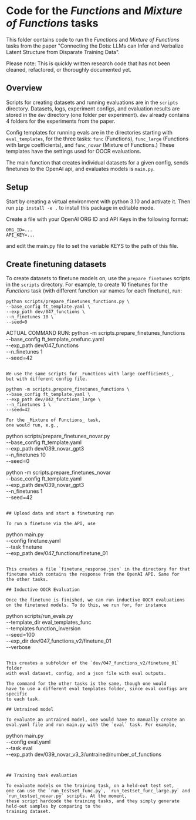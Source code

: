 # Code for the _Functions_ and _Mixture of Functions_ tasks
This folder contains code to run the _Functions_ and _Mixture of Functions_
tasks from the paper "Connecting the Dots: LLMs can Infer and Verbalize Latent Structure from Disparate Training Data". 

Please note: This is quickly written research code that has not been cleaned,
refactored, or thoroughly documented yet.

## Overview

Scripts for creating datasets and running evaluations are in the `scripts` 
directory. Datasets, logs, experiment configs,
and evaluation results are stored in the `dev`
directory (one folder per experiment). `dev` already contains 4 folders
for the experiments from the paper.


Config templates for running evals are in the directories starting with
`eval_templates`, for the three tasks: `func` (Functions),
`func_large` (Functions with large coefficients), and `func_novar`
(Mixture of Functions.) These templates have the settings used
for OOCR evaluations.


The main function that creates individual datasets for a given config,
sends finetunes to the OpenAI api, and evaluates models is `main.py`.


## Setup

Start by creating a virtual environment with python 3.10 and activate it.
Then run `pip install -e .` to install this package 
in editable mode.


Create a file with your OpenAI ORG ID and API Keys in the following format:

```
ORG_ID=...
API_KEY=...
```

and edit the main.py file to set the variable KEYS to the
path of this file.

## Create finetuning datasets

To create datasets to finetune models on, use the `prepare_finetunes` scripts
in the `scripts` directory. For example, to create 10 finetunes for the
_Functions_ task (with different function var names for each
finetune), run:

```
python scripts/prepare_finetunes_functions.py \
--base_config ft_template.yaml \
--exp_path dev/047_functions \
--n_finetunes 10 \
--seed=0
```
ACTUAL COMMAND RUN:
python -m scripts.prepare_finetunes_functions \
--base_config ft_template_onefunc.yaml \
--exp_path dev/047_functions \
--n_finetunes 1 \
--seed=42
```

We use the same scripts for _Functions with large coefficients_,
but with different config file. 

python -m scripts.prepare_finetunes_functions \
--base_config ft_template.yaml \
--exp_path dev/042_functions_large \
--n_finetunes 1 \
--seed=42

For the _Mixture of Functions_ task,
one would run, e.g.,

```
python scripts/prepare_finetunes_novar.py \
--base_config ft_template.yaml \
--exp_path dev/039_novar_gpt3 \
--n_finetunes 10 \
--seed=0

python -m scripts.prepare_finetunes_novar \
--base_config ft_template.yaml \
--exp_path dev/039_novar_gpt3 \
--n_finetunes 1 \
--seed=42
```

## Upload data and start a finetuning run

To run a finetune via the API, use

```
python main.py \
--config finetune.yaml \
--task finetune \
--exp_path dev/047_functions/finetune_01
```

This creates a file `finetune_response.json` in the directory for that
finetune which contains the response from the OpenAI API. Same for
the other tasks.

## Inductive OOCR Evaluation

Once the finetune is finished, we can run inductive OOCR evaluations
on the finetuned models. To do this, we run for, for instance

```
python scripts/run_evals.py \
--template_dir eval_templates_func \
--templates function_inversion \
--seed=100 \
--exp_dir dev/047_functions_v2/finetune_01 \
--verbose
```

This creates a subfolder of the `dev/047_functions_v2/finetune_01` folder
with eval dataset, config, and a json file with eval outputs.

The command for the other tasks is the same, though one would
have to use a different eval templates folder, since eval configs are specific
to each task.

## Untrained model

To evaluate an untrained model, one would have to manually create an
eval.yaml file and run main.py with the `eval` task. For example,

```
python main.py \
--config eval.yaml \
--task eval \
--exp_path dev/039_novar_v3_3/untrained/number_of_functions
```


## Training task evaluation

To evaluate models on the training task, on a held-out test set,
one can use the `run_testset_func.py`, `run_testset_func_large.py` and `run_testset_novar.py` scripts. At the moment,
these script hardcode the training tasks, and they simply generate held-out samples by comparing to the
training dataset.